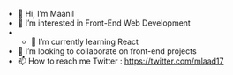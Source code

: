 - 👋 Hi, I’m Maanil
- 👀 I’m interested in Front-End Web Development
-  - 🌱 I’m currently learning React
- 💞️ I’m looking to collaborate on front-end projects
- 📫 How to reach me Twitter : https://twitter.com/mlaad17

<!---
maanil17/maanil17 is a ✨ special ✨ repository because its `README.md` (this file) appears on your GitHub profile.
You can click the Preview link to take a look at your changes.
--->
